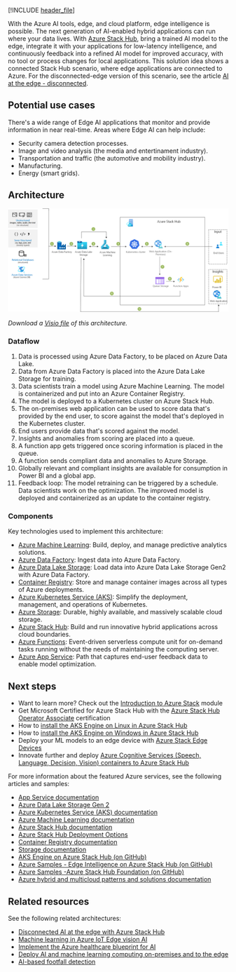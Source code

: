 [!INCLUDE [header_file](../../../includes/sol-idea-header.md)]

With the Azure AI tools, edge, and cloud platform, edge intelligence is possible. The next generation of AI-enabled hybrid applications can run where your data lives. With [Azure Stack Hub](/azure-stack/operator/azure-stack-overview), bring a trained AI model to the edge, integrate it with your applications for low-latency intelligence, and continuously feedback into a refined AI model for improved accuracy, with no tool or process changes for local applications. This solution idea shows a connected Stack Hub scenario, where edge applications are connected to Azure. For the disconnected-edge version of this scenario, see the article [AI at the edge - disconnected](./ai-at-the-edge-disconnected.yml).

## Potential use cases

There's a wide range of Edge AI applications that monitor and provide information in near real-time. Areas where Edge AI can help include:

* Security camera detection processes.
* Image and video analysis (the media and entertinament industry).
* Transportation and traffic (the automotive and mobility industry).
* Manufacturing.
* Energy (smart grids).

## Architecture

[![Architecture diagram showing an A I -enabled application that's running at the edge with Azure Stack Hub.](../media/ai-at-the-edge.png)](../media/ai-at-the-edge.svg#lightbox)

*Download a [Visio file](https://arch-center.azureedge.net/ai-at-the-edge.vsdx) of this architecture.*

### Dataflow

1. Data is processed using Azure Data Factory, to be placed on Azure Data Lake.
1. Data from Azure Data Factory is placed into the Azure Data Lake Storage for training.
1. Data scientists train a model using Azure Machine Learning. The model is containerized and put into an Azure Container Registry.
1. The model is deployed to a Kubernetes cluster on Azure Stack Hub.
1. The on-premises web application can be used to score data that's provided by the end user, to score against the model that's deployed in the Kubernetes cluster.
1. End users provide data that's scored against the model.
1. Insights and anomalies from scoring are placed into a queue.
1. A function app gets triggered once scoring information is placed in the queue.
1. A function sends compliant data and anomalies to Azure Storage.
1. Globally relevant and compliant insights are available for consumption in Power BI and a global app.
1. Feedback loop: The model retraining can be triggered by a schedule. Data scientists work on the optimization. The improved model is deployed and containerized as an update to the container registry.

### Components

Key technologies used to implement this architecture:

* [Azure Machine Learning](https://azure.microsoft.com/services/machine-learning): Build, deploy, and manage predictive analytics solutions.
* [Azure Data Factory](https://azure.microsoft.com/services/data-factory): Ingest data into Azure Data Factory.
* [Azure Data Lake Storage](https://azure.microsoft.com/services/storage/data-lake-storage): Load data into Azure Data Lake Storage Gen2 with Azure Data Factory.
* [Container Registry](https://azure.microsoft.com/services/container-registry): Store and manage container images across all types of Azure deployments.
* [Azure Kubernetes Service (AKS)](https://azure.microsoft.com/services/kubernetes-service): Simplify the deployment, management, and operations of Kubernetes.
* [Azure Storage](https://azure.microsoft.com/services/storage): Durable, highly available, and massively scalable cloud storage.
* [Azure Stack Hub](https://azure.microsoft.com/overview/azure-stack): Build and run innovative hybrid applications across cloud boundaries.
* [Azure Functions](https://azure.microsoft.com/services/functions): Event-driven serverless compute unit for on-demand tasks running without the needs of maintaining the computing server.
* [Azure App Service](/azure/app-service/overview): Path that captures end-user feedback data to enable model optimization.

## Next steps

* Want to learn more? Check out the [Introduction to Azure Stack](/training/modules/intro-to-azure-stack/) module
* Get Microsoft Certified for Azure Stack Hub with the [Azure Stack Hub Operator Associate](/certifications/azure-stack-hub-operator/) certification
* How to [install the AKS Engine on Linux in Azure Stack Hub](/azure-stack/user/azure-stack-kubernetes-aks-engine-deploy-linux)
* How to [install the AKS Engine on Windows in Azure Stack Hub](/azure-stack/user/azure-stack-kubernetes-aks-engine-deploy-windows)
* Deploy your ML models to an edge device with [Azure Stack Edge Devices](https://azure.microsoft.com/products/azure-stack/edge/#devices)
* Innovate further and deploy [Azure Cognitive Services (Speech, Language, Decision, Vision) containers to Azure Stack Hub](/azure-stack/user/azure-stack-solution-template-cognitive-services)

For more information about the featured Azure services, see the following articles and samples:

* [App Service documentation](/azure/app-service)
* [Azure Data Lake Storage Gen 2](/azure/databricks/data/data-sources/azure/adls-gen2)
* [Azure Kubernetes Service (AKS) documentation](/azure/aks)
* [Azure Machine Learning documentation](/azure/machine-learning/service)
* [Azure Stack Hub documentation](/azure/azure-stack/user/azure-stack-solution-machine-learning)
* [Azure Stack Hub Deployment Options](/azure-stack/operator/azure-stack-overview#deployment-options)
* [Container Registry documentation](/azure/container-registry)
* [Storage documentation](/azure/storage)
* [AKS Engine on Azure Stack Hub (on GitHub)](https://github.com/Azure/aks-engine/blob/master/docs/topics/azure-stack.md)
* [Azure Samples - Edge Intelligence on Azure Stack Hub (on GitHub)](https://github.com/Azure-Samples/azure-intelligent-edge-patterns/tree/master/factory-ai-vision)
* [Azure Samples -Azure Stack Hub Foundation (on GitHub)](https://github.com/Azure-Samples/Azure-Stack-Hub-Foundation-Core)
* [Azure hybrid and multicloud patterns and solutions documentation](/hybrid/app-solutions)

## Related resources

See the following related architectures:

* [Disconnected AI at the edge with Azure Stack Hub](/azure/architecture/solution-ideas/articles/ai-at-the-edge-disconnected)
* [Machine learning in Azure IoT Edge vision AI](/azure/architecture/guide/iot-edge-vision/machine-learning)
* [Implement the Azure healthcare blueprint for AI](/azure/architecture/industries/healthcare/healthcare-ai-blueprint)
* [Deploy AI and machine learning computing on-premises and to the edge](/azure/architecture/hybrid/deploy-ai-ml-azure-stack-edge)
* [AI-based footfall detection](/azure/architecture/solution-ideas/articles/hybrid-footfall-detection)
